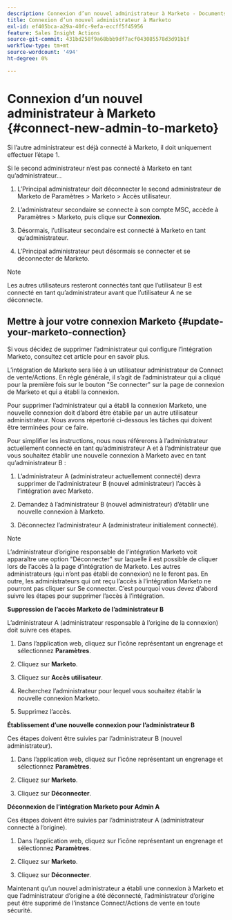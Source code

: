 ```yaml
---
description: Connexion d’un nouvel administrateur à Marketo - Documents Marketo - Documentation du produit
title: Connexion d’un nouvel administrateur à Marketo
exl-id: ef405bca-a29a-40fc-9efa-eccff5f45956
feature: Sales Insight Actions
source-git-commit: 431bd258f9a68bbb9df7acf043085578d3d91b1f
workflow-type: tm+mt
source-wordcount: '494'
ht-degree: 0%

---
```


# Connexion d’un nouvel administrateur à Marketo {#connect-new-admin-to-marketo}

Si l’autre administrateur est déjà connecté à Marketo, il doit uniquement effectuer l’étape 1.

Si le second administrateur n’est pas connecté à Marketo en tant qu’administrateur...

1. L’Principal administrateur doit déconnecter le second administrateur de Marketo de Paramètres > Marketo > Accès utilisateur.

1. L’administrateur secondaire se connecte à son compte MSC, accède à Paramètres > Marketo, puis clique sur **Connexion**.

1. Désormais, l’utilisateur secondaire est connecté à Marketo en tant qu’administrateur.

1. L’Principal administrateur peut désormais se connecter et se déconnecter de Marketo.

>[!NOTE]
>
>Les autres utilisateurs resteront connectés tant que l’utilisateur B est connecté en tant qu’administrateur avant que l’utilisateur A ne se déconnecte.

## Mettre à jour votre connexion Marketo {#update-your-marketo-connection}

Si vous décidez de supprimer l’administrateur qui configure l’intégration Marketo, consultez cet article pour en savoir plus.

L’intégration de Marketo sera liée à un utilisateur administrateur de Connect de vente/Actions. En règle générale, il s’agit de l’administrateur qui a cliqué pour la première fois sur le bouton &quot;Se connecter&quot; sur la page de connexion de Marketo et qui a établi la connexion.

Pour supprimer l’administrateur qui a établi la connexion Marketo, une nouvelle connexion doit d’abord être établie par un autre utilisateur administrateur. Nous avons répertorié ci-dessous les tâches qui doivent être terminées pour ce faire.

Pour simplifier les instructions, nous nous référerons à l’administrateur actuellement connecté en tant qu’administrateur A et à l’administrateur que vous souhaitez établir une nouvelle connexion à Marketo avec en tant qu’administrateur B :

1. L’administrateur A (administrateur actuellement connecté) devra supprimer de l’administrateur B (nouvel administrateur) l’accès à l’intégration avec Marketo.

1. Demandez à l’administrateur B (nouvel administrateur) d’établir une nouvelle connexion à Marketo.

1. Déconnectez l’administrateur A (administrateur initialement connecté).

>[!NOTE]
>
>L’administrateur d’origine responsable de l’intégration Marketo voit apparaître une option &quot;Déconnecter&quot; sur laquelle il est possible de cliquer lors de l’accès à la page d’intégration de Marketo. Les autres administrateurs (qui n’ont pas établi de connexion) ne le feront pas. En outre, les administrateurs qui ont reçu l’accès à l’intégration Marketo ne pourront pas cliquer sur Se connecter. C’est pourquoi vous devez d’abord suivre les étapes pour supprimer l’accès à l’intégration.

**Suppression de l’accès Marketo de l’administrateur B**

L’administrateur A (administrateur responsable à l’origine de la connexion) doit suivre ces étapes.

1. Dans l’application web, cliquez sur l’icône représentant un engrenage et sélectionnez **Paramètres**.

1. Cliquez sur **Marketo**.

1. Cliquez sur **Accès utilisateur**.

1. Recherchez l’administrateur pour lequel vous souhaitez établir la nouvelle connexion Marketo.

1. Supprimez l’accès.

**Établissement d’une nouvelle connexion pour l’administrateur B**

Ces étapes doivent être suivies par l’administrateur B (nouvel administrateur).

1. Dans l’application web, cliquez sur l’icône représentant un engrenage et sélectionnez **Paramètres**.

1. Cliquez sur **Marketo**.

1. Cliquez sur **Déconnecter**.

**Déconnexion de l’intégration Marketo pour Admin A**

Ces étapes doivent être suivies par l’administrateur A (administrateur connecté à l’origine).

1. Dans l’application web, cliquez sur l’icône représentant un engrenage et sélectionnez **Paramètres**.

1. Cliquez sur **Marketo**.

1. Cliquez sur **Déconnecter**.

Maintenant qu’un nouvel administrateur a établi une connexion à Marketo et que l’administrateur d’origine a été déconnecté, l’administrateur d’origine peut être supprimé de l’instance Connect/Actions de vente en toute sécurité.
